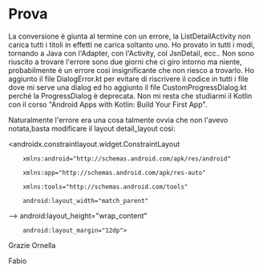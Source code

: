 # Prova
La conversione è giunta al termine con un errore, la ListDetailActivity non carica tutti i titoli in effetti ne carica soltanto uno.
Ho provato in tutti i modi, tornando a Java con l'Adapter, con l'Activity, col JsnDetail, ecc..
Non sono riuscito a trovare l'errore sono due giorni che ci giro intorno ma niente, probabilmente è un errore così insignificante che non riesco a trovarlo.
Ho aggiunto il file DialogError.kt per evitare di riscrivere il codice in tutti i file dove mi serve una dialog ed ho aggiunto il file CustomProgressDialog.kt perché la ProgressDialog è deprecata.
Non mi resta che studiarmi il Kotlin con il corso "Android Apps with Kotlin: Build Your First App".

Naturalmente l'errore era una cosa talmente ovvia che non l'avevo notata,basta modificare il layout detail_layout così:


<androidx.constraintlayout.widget.ConstraintLayout

        xmlns:android="http://schemas.android.com/apk/res/android"
    
        xmlns:app="http://schemas.android.com/apk/res-auto"
    
        xmlns:tools="http://schemas.android.com/tools"
    
        android:layout_width="match_parent"
    
  -->   android:layout_height="wrap_content"
    
        android:layout_margin="12dp">
    
Grazie Ornella

Fabio
